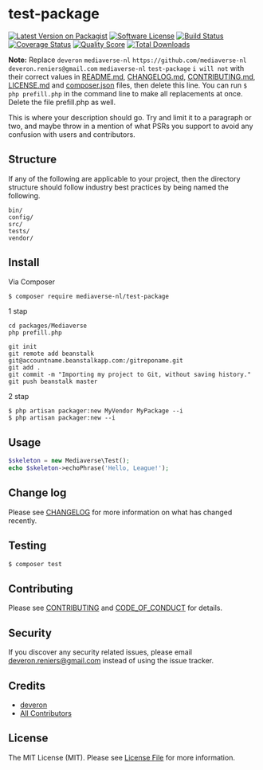 # test-package

[![Latest Version on Packagist][ico-version]][link-packagist]
[![Software License][ico-license]](LICENSE.md)
[![Build Status][ico-travis]][link-travis]
[![Coverage Status][ico-scrutinizer]][link-scrutinizer]
[![Quality Score][ico-code-quality]][link-code-quality]
[![Total Downloads][ico-downloads]][link-downloads]

**Note:** Replace ```deveron``` ```mediaverse-nl``` ```https://github.com/mediaverse-nl``` ```deveron.reniers@gmail.com``` ```mediaverse-nl``` ```test-package``` ```i will not``` with their correct values in [README.md](README.md), [CHANGELOG.md](CHANGELOG.md), [CONTRIBUTING.md](CONTRIBUTING.md), [LICENSE.md](LICENSE.md) and [composer.json](composer.json) files, then delete this line. You can run `$ php prefill.php` in the command line to make all replacements at once. Delete the file prefill.php as well.

This is where your description should go. Try and limit it to a paragraph or two, and maybe throw in a mention of what
PSRs you support to avoid any confusion with users and contributors.

## Structure

If any of the following are applicable to your project, then the directory structure should follow industry best practices by being named the following.

```
bin/        
config/
src/
tests/
vendor/
```


## Install

Via Composer

``` bash
$ composer require mediaverse-nl/test-package
```
1 stap
```
cd packages/Mediaverse
php prefill.php
```
```
git init
git remote add beanstalk git@accountname.beanstalkapp.com:/gitreponame.git
git add .
git commit -m "Importing my project to Git, without saving history."
git push beanstalk master

```
2 stap
```
$ php artisan packager:new MyVendor MyPackage --i
$ php artisan packager:new --i

```

## Usage

``` php
$skeleton = new Mediaverse\Test();
echo $skeleton->echoPhrase('Hello, League!');
```

## Change log

Please see [CHANGELOG](CHANGELOG.md) for more information on what has changed recently.

## Testing

``` bash
$ composer test
```

## Contributing

Please see [CONTRIBUTING](CONTRIBUTING.md) and [CODE_OF_CONDUCT](CODE_OF_CONDUCT.md) for details.

## Security

If you discover any security related issues, please email deveron.reniers@gmail.com instead of using the issue tracker.

## Credits

- [deveron][link-author]
- [All Contributors][link-contributors]

## License

The MIT License (MIT). Please see [License File](LICENSE.md) for more information.

[ico-version]: https://img.shields.io/packagist/v/mediaverse-nl/test-package.svg?style=flat-square
[ico-license]: https://img.shields.io/badge/license-MIT-brightgreen.svg?style=flat-square
[ico-travis]: https://img.shields.io/travis/mediaverse-nl/test-package/master.svg?style=flat-square
[ico-scrutinizer]: https://img.shields.io/scrutinizer/coverage/g/mediaverse-nl/test-package.svg?style=flat-square
[ico-code-quality]: https://img.shields.io/scrutinizer/g/mediaverse-nl/test-package.svg?style=flat-square
[ico-downloads]: https://img.shields.io/packagist/dt/mediaverse-nl/test-package.svg?style=flat-square

[link-packagist]: https://packagist.org/packages/mediaverse-nl/test-package
[link-travis]: https://travis-ci.org/mediaverse-nl/test-package
[link-scrutinizer]: https://scrutinizer-ci.com/g/mediaverse-nl/test-package/code-structure
[link-code-quality]: https://scrutinizer-ci.com/g/mediaverse-nl/test-package
[link-downloads]: https://packagist.org/packages/mediaverse-nl/test-package
[link-author]: https://github.com/mediaverse-nl
[link-contributors]: ../../contributors
